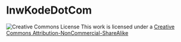# lnwKodeDotCom

![Creative Commons License](https://i.creativecommons.org/l/by-nc-sa/4.0/88x31.png)
This work is licensed under a [Creative Commons Attribution-NonCommercial-ShareAlike](http://creativecommons.org/licenses/by-nc-sa/4.0/deed.th)

